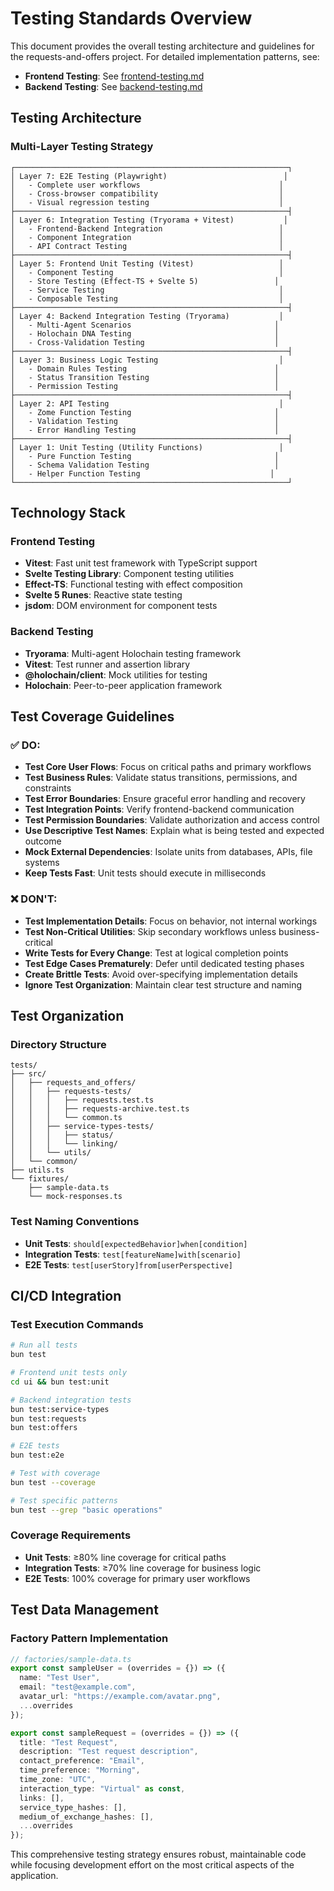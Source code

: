 # Testing Standards Overview

This document provides the overall testing architecture and guidelines for the requests-and-offers project. For detailed implementation patterns, see:

- **Frontend Testing**: See [frontend-testing.md](./frontend-testing.md)
- **Backend Testing**: See [backend-testing.md](./backend-testing.md)

## Testing Architecture

### Multi-Layer Testing Strategy

```
┌─────────────────────────────────────────────────────────────┐
│ Layer 7: E2E Testing (Playwright)                          │
│   - Complete user workflows                               │
│   - Cross-browser compatibility                           │
│   - Visual regression testing                             │
├─────────────────────────────────────────────────────────────┤
│ Layer 6: Integration Testing (Tryorama + Vitest)           │
│   - Frontend-Backend Integration                          │
│   - Component Integration                                 │
│   - API Contract Testing                                  │
├─────────────────────────────────────────────────────────────┤
│ Layer 5: Frontend Unit Testing (Vitest)                   │
│   - Component Testing                                     │
│   - Store Testing (Effect-TS + Svelte 5)                 │
│   - Service Testing                                       │
│   - Composable Testing                                    │
├─────────────────────────────────────────────────────────────┤
│ Layer 4: Backend Integration Testing (Tryorama)           │
│   - Multi-Agent Scenarios                                │
│   - Holochain DNA Testing                                │
│   - Cross-Validation Testing                             │
├─────────────────────────────────────────────────────────────┤
│ Layer 3: Business Logic Testing                           │
│   - Domain Rules Testing                                 │
│   - Status Transition Testing                            │
│   - Permission Testing                                   │
├─────────────────────────────────────────────────────────────┤
│ Layer 2: API Testing                                      │
│   - Zome Function Testing                                │
│   - Validation Testing                                   │
│   - Error Handling Testing                               │
├─────────────────────────────────────────────────────────────┤
│ Layer 1: Unit Testing (Utility Functions)                 │
│   - Pure Function Testing                                │
│   - Schema Validation Testing                            │
│   - Helper Function Testing                             │
└─────────────────────────────────────────────────────────────┘
```

## Technology Stack

### Frontend Testing
- **Vitest**: Fast unit test framework with TypeScript support
- **Svelte Testing Library**: Component testing utilities
- **Effect-TS**: Functional testing with effect composition
- **Svelte 5 Runes**: Reactive state testing
- **jsdom**: DOM environment for component tests

### Backend Testing
- **Tryorama**: Multi-agent Holochain testing framework
- **Vitest**: Test runner and assertion library
- **@holochain/client**: Mock utilities for testing
- **Holochain**: Peer-to-peer application framework

## Test Coverage Guidelines

### ✅ **DO:**
- **Test Core User Flows**: Focus on critical paths and primary workflows
- **Test Business Rules**: Validate status transitions, permissions, and constraints
- **Test Error Boundaries**: Ensure graceful error handling and recovery
- **Test Integration Points**: Verify frontend-backend communication
- **Test Permission Boundaries**: Validate authorization and access control
- **Use Descriptive Test Names**: Explain what is being tested and expected outcome
- **Mock External Dependencies**: Isolate units from databases, APIs, file systems
- **Keep Tests Fast**: Unit tests should execute in milliseconds

### ❌ **DON'T:**
- **Test Implementation Details**: Focus on behavior, not internal workings
- **Test Non-Critical Utilities**: Skip secondary workflows unless business-critical
- **Write Tests for Every Change**: Test at logical completion points
- **Test Edge Cases Prematurely**: Defer until dedicated testing phases
- **Create Brittle Tests**: Avoid over-specifying implementation details
- **Ignore Test Organization**: Maintain clear test structure and naming

## Test Organization

### Directory Structure
```
tests/
├── src/
│   ├── requests_and_offers/
│   │   ├── requests-tests/
│   │   │   ├── requests.test.ts
│   │   │   ├── requests-archive.test.ts
│   │   │   └── common.ts
│   │   ├── service-types-tests/
│   │   │   ├── status/
│   │   │   └── linking/
│   │   └── utils/
│   └── common/
├── utils.ts
└── fixtures/
    ├── sample-data.ts
    └── mock-responses.ts
```

### Test Naming Conventions
- **Unit Tests**: `should[expectedBehavior]when[condition]`
- **Integration Tests**: `test[featureName]with[scenario]`
- **E2E Tests**: `test[userStory]from[userPerspective]`

## CI/CD Integration

### Test Execution Commands
```bash
# Run all tests
bun test

# Frontend unit tests only
cd ui && bun test:unit

# Backend integration tests
bun test:service-types
bun test:requests
bun test:offers

# E2E tests
bun test:e2e

# Test with coverage
bun test --coverage

# Test specific patterns
bun test --grep "basic operations"
```

### Coverage Requirements
- **Unit Tests**: ≥80% line coverage for critical paths
- **Integration Tests**: ≥70% line coverage for business logic
- **E2E Tests**: 100% coverage for primary user workflows

## Test Data Management

### Factory Pattern Implementation
```typescript
// factories/sample-data.ts
export const sampleUser = (overrides = {}) => ({
  name: "Test User",
  email: "test@example.com",
  avatar_url: "https://example.com/avatar.png",
  ...overrides
});

export const sampleRequest = (overrides = {}) => ({
  title: "Test Request",
  description: "Test request description",
  contact_preference: "Email",
  time_preference: "Morning",
  time_zone: "UTC",
  interaction_type: "Virtual" as const,
  links: [],
  service_type_hashes: [],
  medium_of_exchange_hashes: [],
  ...overrides
});
```

This comprehensive testing strategy ensures robust, maintainable code while focusing development effort on the most critical aspects of the application.